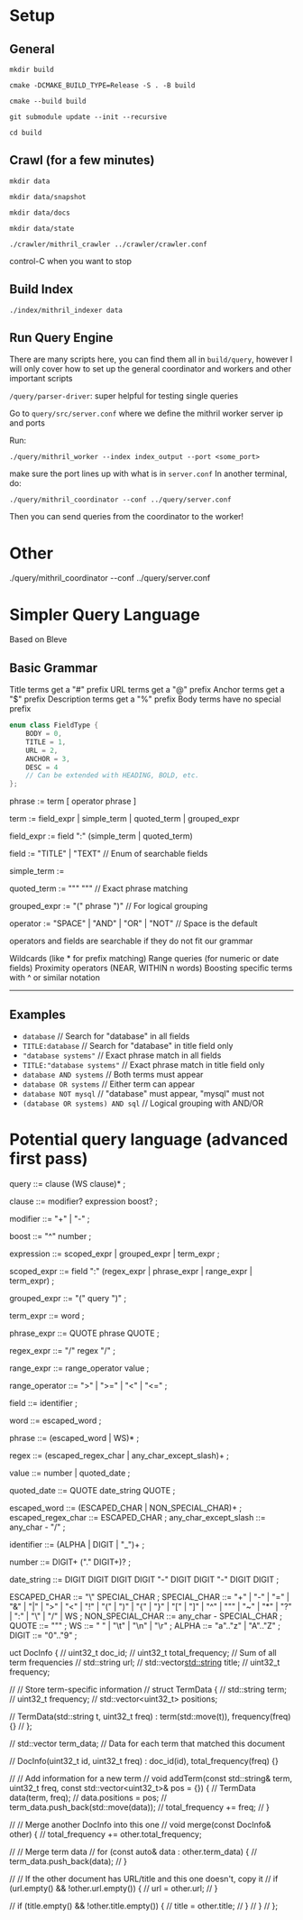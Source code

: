 
# Setup
## General
`mkdir build`

`cmake -DCMAKE_BUILD_TYPE=Release -S . -B build`

`cmake --build build`

`git submodule update --init --recursive`

`cd build`

## Crawl (for a few minutes)
`mkdir data`

`mkdir data/snapshot`

`mkdir data/docs`

`mkdir data/state`

`./crawler/mithril_crawler ../crawler/crawler.conf`

control-C when you want to stop 

## Build Index
`./index/mithril_indexer data`

## Run Query Engine
There are many scripts here, you can find them all in `build/query`, however I will only cover how to set up the general coordinator and workers and other important scripts

`/query/parser-driver`: super helpful for testing single queries

Go to `query/src/server.conf` where we define the mithril worker server ip and ports

Run: 

`./query/mithril_worker --index index_output --port <some_port>`

make sure the port lines up with what is in `server.conf`
In another terminal, do: 

`./query/mithril_coordinator --conf ../query/server.conf`

Then you can send queries from the coordinator to the worker! 




# Other



./query/mithril_coordinator --conf ../query/server.conf 

<!-- Second Pass -->

# Simpler Query Language
Based on Bleve

## Basic Grammar


Title terms get a "#" prefix
URL terms get a "@" prefix
Anchor terms get a "$" prefix
Description terms get a "%" prefix
Body terms have no special prefix

```cpp
enum class FieldType {
    BODY = 0,
    TITLE = 1,
    URL = 2,
    ANCHOR = 3,
    DESC = 4
    // Can be extended with HEADING, BOLD, etc.
};
```

phrase := term [ operator phrase ]

term := field_expr | simple_term | quoted_term | grouped_expr

field_expr := field ":" (simple_term | quoted_term)

field := "TITLE" | "TEXT"   // Enum of searchable fields

simple_term := <string of alphanumeric characters>

quoted_term := "\"" <string> "\""   // Exact phrase matching

grouped_expr := "(" phrase ")"   // For logical grouping

operator := "SPACE" | "AND" | "OR" | "NOT"     // Space is the default


operators and fields are searchable if they do not fit our grammar



Wildcards (like * for prefix matching)
Range queries (for numeric or date fields)
Proximity operators (NEAR, WITHIN n words)
Boosting specific terms with ^ or similar notation



--------------------------------



## Examples

- `database`                      // Search for "database" in all fields
- `TITLE:database`                // Search for "database" in title field only
- `"database systems"`            // Exact phrase match in all fields
- `TITLE:"database systems"`      // Exact phrase match in title field only
- `database AND systems`          // Both terms must appear
- `database OR systems`           // Either term can appear
- `database NOT mysql`            // "database" must appear, "mysql" must not
- `(database OR systems) AND sql` // Logical grouping with AND/OR

# Potential query language (advanced first pass)

query         ::= clause (WS clause)* ;

clause        ::= modifier? expression boost? ;

modifier      ::= "+" | "-" ;

boost         ::= "^" number ;

expression    ::= scoped_expr | grouped_expr | term_expr ;

scoped_expr   ::= field ":" (regex_expr | phrase_expr | range_expr | term_expr) ;

grouped_expr  ::= "(" query ")" ;

term_expr     ::= word ;

phrase_expr   ::= QUOTE phrase QUOTE ;

regex_expr    ::= "/" regex "/" ;

range_expr    ::= range_operator value ;

range_operator ::= ">" | ">=" | "<" | "<=" ;

field         ::= identifier ;

word          ::= escaped_word ;

phrase        ::= (escaped_word | WS)* ;

regex         ::= (escaped_regex_char | any_char_except_slash)+ ;

value         ::= number | quoted_date ;

quoted_date   ::= QUOTE date_string QUOTE ;

escaped_word         ::= (ESCAPED_CHAR | NON_SPECIAL_CHAR)+ ;
escaped_regex_char   ::= ESCAPED_CHAR ;
any_char_except_slash ::= any_char - "/" ;

identifier    ::= (ALPHA | DIGIT | "_")+ ;

number        ::= DIGIT+ ("." DIGIT+)? ;

date_string   ::= DIGIT DIGIT DIGIT DIGIT "-" DIGIT DIGIT "-" DIGIT DIGIT ;

ESCAPED_CHAR        ::= "\\" SPECIAL_CHAR ;
SPECIAL_CHAR        ::= "+" | "-" | "=" | "&" | "|" | ">" | "<" | "!" | "(" | ")" | "{" | "}" | "[" | "]" | "^" | "\"" | "~" | "*" | "?" | ":" | "\\" | "/" | WS ;
NON_SPECIAL_CHAR    ::= any_char - SPECIAL_CHAR ;
QUOTE               ::= "\"" ;
WS                  ::= " " | "\t" | "\n" | "\r" ;
ALPHA               ::= "a".."z" | "A".."Z" ;
DIGIT               ::= "0".."9" ;




uct DocInfo {
//     uint32_t doc_id;
//     uint32_t total_frequency;  // Sum of all term frequencies
//     std::string url;
//     std::vector<std::string> title;
//     uint32_t frequency; 
    
//     // Store term-specific information
//     struct TermData {
//         std::string term;
//         uint32_t frequency;
//         std::vector<uint32_t> positions;
        
//         TermData(std::string t, uint32_t freq) : term(std::move(t)), frequency(freq) {}
//     };
    
//     std::vector<TermData> term_data;  // Data for each term that matched this document

//     DocInfo(uint32_t id, uint32_t freq) : doc_id(id), total_frequency(freq) {}
    
//     // Add information for a new term
//     void addTerm(const std::string& term, uint32_t freq, const std::vector<uint32_t>& pos = {}) {
//         TermData data(term, freq);
//         data.positions = pos;
//         term_data.push_back(std::move(data));
//         total_frequency += freq;
//     }
    
//     // Merge another DocInfo into this one
//     void merge(const DocInfo& other) {
//         total_frequency += other.total_frequency;
        
//         // Merge term data
//         for (const auto& data : other.term_data) {
//             term_data.push_back(data);
//         }
        
//         // If the other document has URL/title and this one doesn't, copy it
//         if (url.empty() && !other.url.empty()) {
//             url = other.url;
//         }
        
//         if (title.empty() && !other.title.empty()) {
//             title = other.title;
//         }
//     }
// };